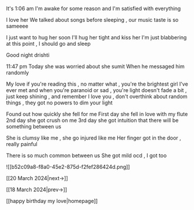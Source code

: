 
It's 1:06 am
I'm awake for some reason and I'm satisfied with everything

I love her
We talked about songs before sleeping , our music taste is so sameeee

I just want to hug her soon
I'll hug her tight and kiss her 
I'm just blabbering at this point , I should go and sleep 

Good night drishti

11:47 pm
Today she was worried about she sumit
When he messaged him randomly

My love if you're reading this , no matter what , you're the brightest girl I've ever met and when you're paranoid or sad , you're light doesn't fade a bit , just keep shining , and remember I love you , don't overthink about random things , they got no powers to dim your light

Found out how quickly she fell for me
First day she fell in love with my flute 
2nd day she got crush on me 
3rd day she got intuition that there will be something between us 

She is clumsy like me , she go injured like me 
Her finger got in the door , really painful

There is so much common between us 
She got mild ocd , I got too

![[b52c09a8-f8a0-45e2-875d-f2fef286424d.png]]

[[20 March 2024|next->]]

[[18 March 2024|prev->]]

[[happy birthday my love|homepage]]